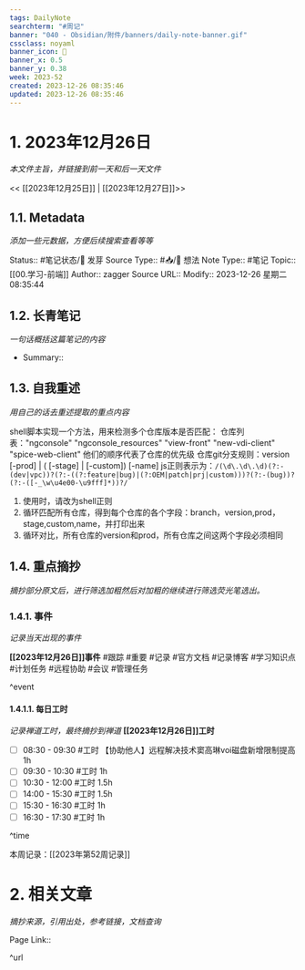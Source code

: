 ```yaml
---
tags: DailyNote
searchterm: "#周记"
banner: "040 - Obsidian/附件/banners/daily-note-banner.gif"
cssclass: noyaml
banner_icon: 💌
banner_x: 0.5
banner_y: 0.38
week: 2023-52
created: 2023-12-26 08:35:46
updated: 2023-12-26 08:35:46
---
```


# 1. 2023年12月26日

_本文件主旨，并链接到前一天和后一天文件_

<< [[2023年12月25日]] | [[2023年12月27日]]>>

## 1.1. Metadata

_添加一些元数据，方便后续搜索查看等等_

Status:: #笔记状态/🌱 发芽
Source Type:: #📥/💭 想法 
Note Type:: #笔记
Topic:: [[00.学习-前端]]
Author:: zagger
Source URL::
Modify:: 2023-12-26 星期二 08:35:44

## 1.2. 长青笔记

_一句话概括这篇笔记的内容_

- Summary::

## 1.3. 自我重述

_用自己的话去重述提取的重点内容_

shell脚本实现一个方法，用来检测多个仓库版本是否匹配：
仓库列表："ngconsole" "ngconsole_resources" "view-front" "new-vdi-client" "spice-web-client"
他们的顺序代表了仓库的优先级
仓库git分支规则：version [-prod] | ( [-stage] | [-custom]) [-name]
js正则表示为：`/(\d\.\d\.\d)(?:-(dev|vpc))?(?:-((?:feature|bug)|(?:OEM|patch|prj|custom)))?(?:-(bug))?(?:-([-_\w\u4e00-\u9fff]*))?/`
1. 使用时，请改为shell正则
2. 循环匹配所有仓库，得到每个仓库的各个字段：branch，version,prod，stage,custom,name，并打印出来
3. 循环对比，所有仓库的version和prod，所有仓库之间这两个字段必须相同



## 1.4. 重点摘抄

_摘抄部分原文后，进行筛选加粗然后对加粗的继续进行筛选荧光笔选出。_

### 1.4.1. 事件

_记录当天出现的事件_

**[[2023年12月26日]]事件** 
#跟踪 #重要 #记录 #官方文档 #记录博客 #学习知识点 #计划任务 #远程协助 #会议 #管理任务

^event

#### 1.4.1.1. 每日工时

_记录禅道工时，最终摘抄到禅道_
**[[2023年12月26日]]工时**
- [ ] 08:30 - 09:30 #工时 【协助他人】远程解决技术窦高琳voi磁盘新增限制提高 1h
- [ ] 09:30 - 10:30 #工时  1h
- [ ] 10:30 - 12:00 #工时  1.5h
- [ ] 14:00 - 15:30 #工时  1.5h
- [ ] 15:30 - 16:30 #工时  1h
- [ ] 16:30 - 17:30 #工时  1h

^time

本周记录：[[2023年第52周记录]]

# 2. 相关文章

_摘抄来源，引用出处，参考链接，文档查询_

Page Link::

^url

